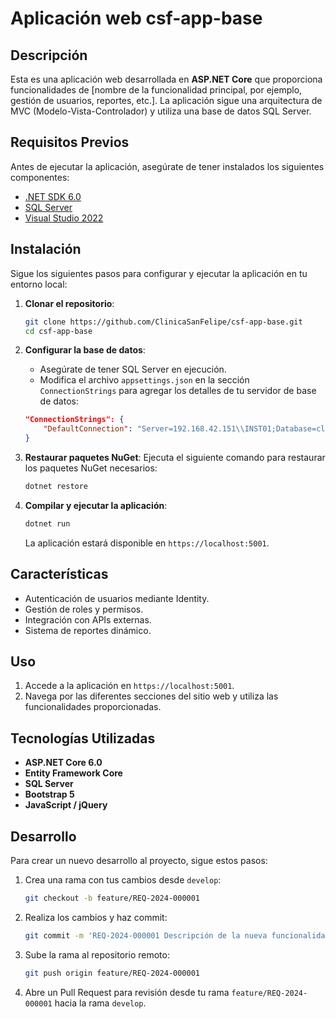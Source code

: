 # Aplicación web csf-app-base

## Descripción

Esta es una aplicación web desarrollada en **ASP.NET Core** que proporciona funcionalidades de [nombre de la funcionalidad principal, por ejemplo, gestión de usuarios, reportes, etc.]. La aplicación sigue una arquitectura de MVC (Modelo-Vista-Controlador) y utiliza una base de datos SQL Server.

## Requisitos Previos

Antes de ejecutar la aplicación, asegúrate de tener instalados los siguientes componentes:

- [.NET SDK 6.0](https://dotnet.microsoft.com/download/dotnet/6.0)
- [SQL Server](https://www.microsoft.com/en-us/sql-server/sql-server-downloads)
- [Visual Studio 2022](https://visualstudio.microsoft.com/vs/)

## Instalación

Sigue los siguientes pasos para configurar y ejecutar la aplicación en tu entorno local:

1. **Clonar el repositorio**:
   ```bash
   git clone https://github.com/ClinicaSanFelipe/csf-app-base.git
   cd csf-app-base
   ```

2. **Configurar la base de datos**:
   - Asegúrate de tener SQL Server en ejecución.
   - Modifica el archivo `appsettings.json` en la sección `ConnectionStrings` para agregar los detalles de tu servidor de base de datos:

   ```json
   "ConnectionStrings": {
       "DefaultConnection": "Server=192.168.42.151\\INST01;Database=clinica;User Id=usuario;Password=contraseña;"
   }
   ```

3. **Restaurar paquetes NuGet**:
   Ejecuta el siguiente comando para restaurar los paquetes NuGet necesarios:
   ```bash
   dotnet restore
   ```

4. **Compilar y ejecutar la aplicación**:
   ```bash
   dotnet run
   ```

   La aplicación estará disponible en `https://localhost:5001`.

## Características

- Autenticación de usuarios mediante Identity.
- Gestión de roles y permisos.
- Integración con APIs externas.
- Sistema de reportes dinámico.

## Uso

1. Accede a la aplicación en `https://localhost:5001`.
2. Navega por las diferentes secciones del sitio web y utiliza las funcionalidades proporcionadas.

## Tecnologías Utilizadas

- **ASP.NET Core 6.0**
- **Entity Framework Core**
- **SQL Server**
- **Bootstrap 5**
- **JavaScript / jQuery**

## Desarrollo

Para crear un nuevo desarrollo al proyecto, sigue estos pasos:

1. Crea una rama con tus cambios desde `develop`:
   ```bash
   git checkout -b feature/REQ-2024-000001
   ```

2. Realiza los cambios y haz commit:
   ```bash
   git commit -m 'REQ-2024-000001 Descripción de la nueva funcionalidad'
   ```

3. Sube la rama al repositorio remoto:
   ```bash
   git push origin feature/REQ-2024-000001
   ```

4. Abre un Pull Request para revisión desde tu rama `feature/REQ-2024-000001` hacia la rama `develop`.
